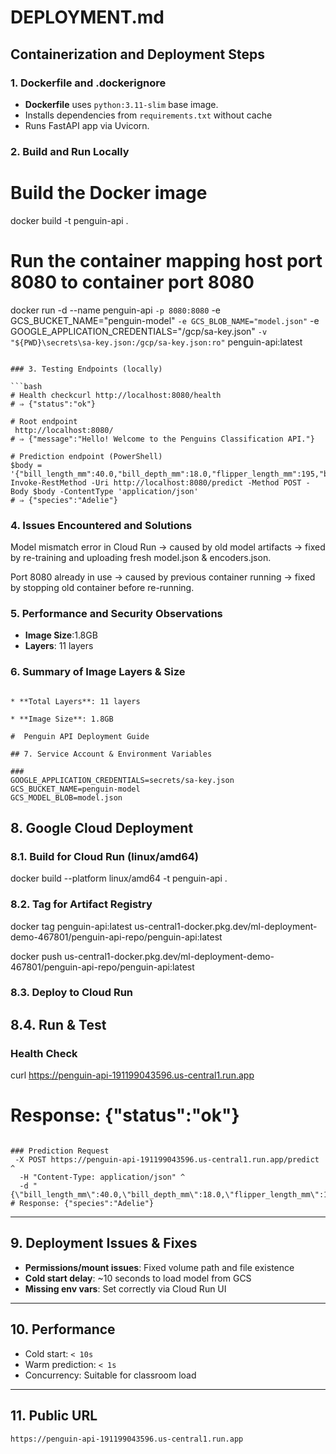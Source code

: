 # DEPLOYMENT.md

## Containerization and Deployment Steps

### 1. Dockerfile and .dockerignore

* **Dockerfile** uses `python:3.11-slim` base image.
* Installs dependencies from `requirements.txt` without cache
* Runs FastAPI app via Uvicorn.

### 2. Build and Run Locally

# Build the Docker image
docker build -t penguin-api .

# Run the container mapping host port 8080 to container port 8080
docker run -d --name penguin-api `
  -p 8080:8080 `
  -e GCS_BUCKET_NAME="penguin-model" `
  -e GCS_BLOB_NAME="model.json" `
  -e GOOGLE_APPLICATION_CREDENTIALS="/gcp/sa-key.json" `
  -v "${PWD}\secrets\sa-key.json:/gcp/sa-key.json:ro" `
  penguin-api:latest

```

### 3. Testing Endpoints (locally)

```bash
# Health checkcurl http://localhost:8080/health
# ⇒ {"status":"ok"}

# Root endpoint
 http://localhost:8080/
# ⇒ {"message":"Hello! Welcome to the Penguins Classification API."}

# Prediction endpoint (PowerShell)
$body = '{"bill_length_mm":40.0,"bill_depth_mm":18.0,"flipper_length_mm":195,"body_mass_g":4000,"year":2008,"sex":"male","island":"Biscoe"}'
Invoke-RestMethod -Uri http://localhost:8080/predict -Method POST -Body $body -ContentType 'application/json'
# ⇒ {"species":"Adelie"}
```

### 4. Issues Encountered and Solutions

Model mismatch error in Cloud Run → caused by old model artifacts → fixed by re-training and uploading fresh model.json & encoders.json.

Port 8080 already in use → caused by previous container running → fixed by stopping old container before re-running.

### 5. Performance and Security Observations

* **Image Size**:1.8GB
* **Layers**: 11 layers 


### 6. Summary of Image Layers & Size
```

* **Total Layers**: 11 layers

* **Image Size**: 1.8GB

#  Penguin API Deployment Guide

## 7. Service Account & Environment Variables

###
GOOGLE_APPLICATION_CREDENTIALS=secrets/sa-key.json
GCS_BUCKET_NAME=penguin-model
GCS_MODEL_BLOB=model.json
```

## 8. Google Cloud Deployment

### 8.1. Build for Cloud Run (linux/amd64)
docker build --platform linux/amd64 -t penguin-api .

### 8.2. Tag for Artifact Registry
docker tag penguin-api:latest us-central1-docker.pkg.dev/ml-deployment-demo-467801/penguin-api-repo/penguin-api:latest

docker push us-central1-docker.pkg.dev/ml-deployment-demo-467801/penguin-api-repo/penguin-api:latest


### 8.3. Deploy to Cloud Run

## 8.4. Run & Test

### Health Check

curl https://penguin-api-191199043596.us-central1.run.app
# Response: {"status":"ok"}
```

### Prediction Request
 -X POST https://penguin-api-191199043596.us-central1.run.app/predict ^
  -H "Content-Type: application/json" ^
  -d "{\"bill_length_mm\":40.0,\"bill_depth_mm\":18.0,\"flipper_length_mm\":195,\"body_mass_g\":4000,\"year\":2008,\"sex\":\"male\",\"island\":\"Biscoe\"}"
# Response: {"species":"Adelie"}
```

---

## 9. Deployment Issues & Fixes

-  **Permissions/mount issues**: Fixed volume path and file existence
-  **Cold start delay**: ~10 seconds to load model from GCS
-  **Missing env vars**: Set correctly via Cloud Run UI

---

## 10. Performance

- Cold start: `< 10s`
- Warm prediction: `< 1s`
- Concurrency: Suitable for classroom load

---

## 11. Public URL

```text
https://penguin-api-191199043596.us-central1.run.app
```
